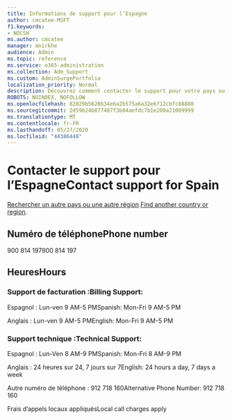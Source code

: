 ```yaml
---
title: Informations de support pour l’Espagne
author: cmcatee-MSFT
f1.keywords:
- NOCSH
ms.author: cmcatee
manager: mnirkhe
audience: Admin
ms.topic: reference
ms.service: o365-administration
ms.collection: Adm_Support
ms.custom: AdminSurgePortfolio
localization_priority: Normal
description: Découvrez comment contacter le support pour votre pays ou région.
ROBOTS: NOINDEX, NOFOLLOW
ms.openlocfilehash: 82829b5620b34eba2b575a6a32e6f12cbfc88880
ms.sourcegitcommit: 2d59b24b877487f3b84aefdc7b1e200a21009999
ms.translationtype: MT
ms.contentlocale: fr-FR
ms.lasthandoff: 05/27/2020
ms.locfileid: "44386448"
---
```

# <a name="contact-support-for-spain"></a><span data-ttu-id="ccec8-103">Contacter le support pour l’Espagne</span><span class="sxs-lookup"><span data-stu-id="ccec8-103">Contact support for Spain</span></span>

<span data-ttu-id="ccec8-104">[Rechercher un autre pays ou une autre région](../contact-support-for-business-products.md).</span><span class="sxs-lookup"><span data-stu-id="ccec8-104">[Find another country or region](../contact-support-for-business-products.md).</span></span>

## <a name="phone-number"></a><span data-ttu-id="ccec8-105">Numéro de téléphone</span><span class="sxs-lookup"><span data-stu-id="ccec8-105">Phone number</span></span>
<span data-ttu-id="ccec8-106">900 814 197</span><span class="sxs-lookup"><span data-stu-id="ccec8-106">900 814 197</span></span>

## <a name="hours"></a><span data-ttu-id="ccec8-107">Heures</span><span class="sxs-lookup"><span data-stu-id="ccec8-107">Hours</span></span>
### <a name="billing-support"></a><span data-ttu-id="ccec8-108">Support de facturation :</span><span class="sxs-lookup"><span data-stu-id="ccec8-108">Billing Support:</span></span>

<span data-ttu-id="ccec8-109">Espagnol : Lun-ven 9 AM-5 PM</span><span class="sxs-lookup"><span data-stu-id="ccec8-109">Spanish: Mon-Fri 9 AM-5 PM</span></span>

<span data-ttu-id="ccec8-110">Anglais : Lun-ven 9 AM-5 PM</span><span class="sxs-lookup"><span data-stu-id="ccec8-110">English: Mon-Fri 9 AM-5 PM</span></span>

### <a name="technical-support"></a><span data-ttu-id="ccec8-111">Support technique :</span><span class="sxs-lookup"><span data-stu-id="ccec8-111">Technical Support:</span></span>

<span data-ttu-id="ccec8-112">Espagnol : Lun-Ven 8 AM-9 PM</span><span class="sxs-lookup"><span data-stu-id="ccec8-112">Spanish: Mon-Fri 8 AM-9 PM</span></span>

<span data-ttu-id="ccec8-113">Anglais : 24 heures sur 24, 7 jours sur 7</span><span class="sxs-lookup"><span data-stu-id="ccec8-113">English: 24 hours a day, 7 days a week</span></span>

<span data-ttu-id="ccec8-114">Autre numéro de téléphone : 912 718 160</span><span class="sxs-lookup"><span data-stu-id="ccec8-114">Alternative Phone Number: 912 718 160</span></span>

<span data-ttu-id="ccec8-115">Frais d’appels locaux appliqués</span><span class="sxs-lookup"><span data-stu-id="ccec8-115">Local call charges apply</span></span>
